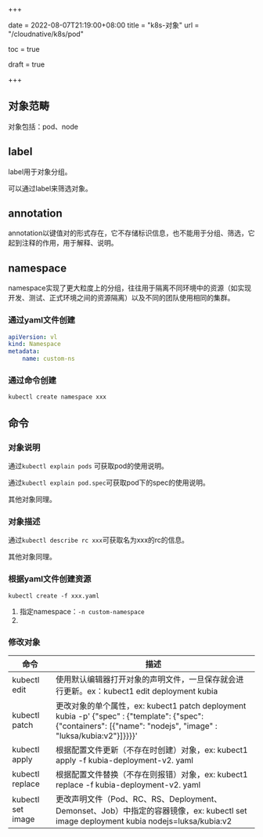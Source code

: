 +++

date = 2022-08-07T21:19:00+08:00
title = "k8s-对象"
url = "/cloudnative/k8s/pod"

toc = true

draft = true

+++



## 对象范畴

对象包括：pod、node

## label

label用于对象分组。

可以通过label来筛选对象。

## annotation

annotation以键值对的形式存在，它不存储标识信息，也不能用于分组、筛选，它起到注释的作用，用于解释、说明。

## namespace

namespace实现了更大粒度上的分组，往往用于隔离不同环境中的资源（如实现开发、测试、正式环境之间的资源隔离）以及不同的团队使用相同的集群。

### 通过yaml文件创建

```yaml
apiVersion: vl
kind: Namespace
metadata:
	name: custom-ns
```

### 通过命令创建

`kubectl create namespace xxx`

## 命令

### 对象说明

通过`kubectl explain pods` 可获取pod的使用说明。

通过`kubectl explain pod.spec`可获取pod下的spec的使用说明。

其他对象同理。

### 对象描述

通过`kubectl describe rc xxx`可获取名为xxx的rc的信息。

其他对象同理。

### 根据yaml文件创建资源

`kubectl create -f xxx.yaml`

1. 指定namespace：`-n custom-namespace`
2. 

### 修改对象

| 命令              | 描述                                                         |
| ----------------- | ------------------------------------------------------------ |
| kubectl edit      | 使用默认编辑器打开对象的声明文件，一旦保存就会进行更新。ex：kubect1 edit deployment kubia |
| kubectl patch     | 更改对象的单个属性，ex: kubect1 patch deployment kubia -p' {"spec" : {"template": {"spec": {"containers": [{"name": "nodejs", "image" : "luksa/kubia:v2"}]}}}}' |
| kubectl apply     | 根据配置文件更新（不存在时创建）对象，ex: kubect1 apply -f kubia-deployment-v2. yaml |
| kubectl replace   | 根据配置文件替换（不存在则报错）对象，ex: kubect1 replace -f kubia-deployment-v2. yaml |
| kubectl set image | 更改声明文件（Pod、RC、RS、Deployment、Demonset、Job）中指定的容器镜像，ex: kubectl set image deployment kubia nodejs=luksa/kubia:v2 |

